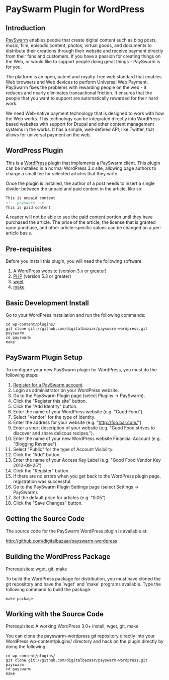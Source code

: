 PaySwarm Plugin for WordPress
=============================

Introduction
------------

[PaySwarm][] enables people that create digital content such as blog posts,
music, film, episodic content, photos, virtual goods, and documents to
distribute their creations through their website and receive payment directly
from their fans and customers. If you have a passion for creating things on the
Web, or would like to support people doing great things - PaySwarm is for you.

The platform is an open, patent and royalty-free web standard that enables Web
browsers and Web devices to perform Universal Web Payment. PaySwarm fixes the
problems with rewarding people on the web - it reduces and nearly eliminates
transactional friction. It ensures that the people that you want to support are
automatically rewarded for their hard work.

We need Web-native payment technology that is designed to work with how the Web
works. This technology can be integrated directly into WordPress-based 
websites with support for Drupal and other content management systems in 
the works. It has a simple, well-defined API, like Twitter, that allows for 
universal payment on the web.

WordPress Plugin
----------------

This is a [WordPress][] plugin that implements a PaySwarm client. This plugin
can be installed in a normal WordPress 3.x site, allowing page authors to
charge a small fee for selected articles that they write.

Once the plugin is installed, the author of a post needs to insert a single
divider between the unpaid and paid content in the article, like so:

```html
This is unpaid content
<!-- payswarm -->
This is paid content
```

A reader will not be able to see the paid content portion until they have
purchased the article. The price of the article, the license that is granted
upon purchase, and other article-specific values can be changed on a 
per-article basis.

Pre-requisites
--------------

Before you install this plugin, you will need the following software:

1. A [WordPress][] website (version 3.x or greater)
2. [PHP][] (version 5.3 or greater)
3. [wget][]
4. [make][]

Basic Development Install
-------------------------

Go to your WordPress installation and run the following commands:

    cd wp-content/plugins/
    git clone git://github.com/digitalbazaar/payswarm-wordpress.git payswarm
    cd payswarm
    make

PaySwarm Plugin Setup
---------------------

To configure your new PaySwarm plugin for WordPress, you must do the
following steps:

1. [Register for a PaySwarm account][].
2. Login as administrator on your WordPress website.
3. Go to the PaySwarm Plugin page (select Plugins -> PaySwarm).
4. Click the "Register this site" button.
5. Click the "Add Identity" button.
6. Enter the name of your WordPress website (e.g. "Good Food").
7. Select "Vendor" for the type of Identity.
8. Enter the address for your website (e.g. "http://foo.bar.com/").
8. Enter a short description of your website (e.g. "Good Food strives to discover and share delicous recipes.").
9. Enter the name of your new WordPress website Financial Account (e.g. "Blogging Revenue").
10. Select "Public" for the type of Account Visibility.
11. Click the "Add" button.
12. Enter the name of your Access Key Label (e.g. "Good Food Vendor Key 2012-09-25")
13. Click the "Register" button.
14. If there are no errors when you get back to the WordPress plugin page, registration was successful.
15. Go to the PaySwarm Plugin Settings page (select Settings -> PaySwarm).
16. Set the default price for articles (e.g. "0.05")
17. Click the "Save Changes" button.

Getting the Source Code
-----------------------

The source code for the PaySwarm WordPress plugin is available at:

http://github.com/digitalbazaar/payswarm-wordpress

Building the WordPress Package
------------------------------

Prerequisites: wget, git, make

To build the WordPress package for distribution, you must have cloned the git
repository and have the 'wget' and 'make' programs available. Type the
following command to build the package:

    make package

Working with the Source Code
----------------------------

Prerequisites: A working WordPress 3.0+ install, wget, git, make

You can clone the payswarm-wordpress git repository directly into your
WordPress wp-content/plugins/ directory and hack on the plugin directly by
doing the following:

    cd wp-content/plugins/
    git clone git://github.com/digitalbazaar/payswarm-wordpress.git payswarm
    cd payswarm
    make

[PaySwarm]: http://payswarm.com/
[WordPress]: http://wordpress.org/
[PHP]: http://www.php.net/
[wget]: http://www.gnu.org/software/wget/
[make]: http://www.gnu.org/software/make/
[Register for a PaySwarm Account]: https://dev.payswarm.com/profile/create